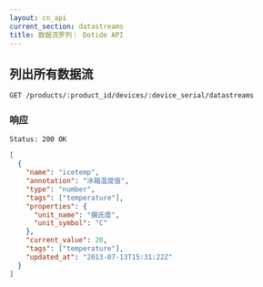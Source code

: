 ```yaml
---
layout: cn_api
current_section: datastreams
title: 数据流罗列｜ Dotide API
---
```


## 列出所有数据流

    GET /products/:product_id/devices/:device_serial/datastreams

### 响应

    Status: 200 OK

```json
[
  {
    "name": "icetemp",
    "annotation": "冰箱温度值",
    "type": "number",
    "tags": ["temperature"],
    "properties": {
      "unit_name": "摄氏度",
      "unit_symbol": "C"
    },
    "current_value": 20,
    "tags": ["temperature"],
    "updated_at": "2013-07-13T15:31:22Z"
  }
]
```
